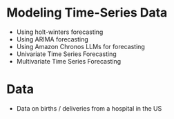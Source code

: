 # Modeling Time-Series Data

- Using holt-winters forecasting
- Using ARIMA forecasting
- Using Amazon Chronos LLMs for forecasting
- Univariate Time Series Forecasting
- Multivariate Time Series Forecasting

# Data
- Data on births / deliveries from a hospital in the US



